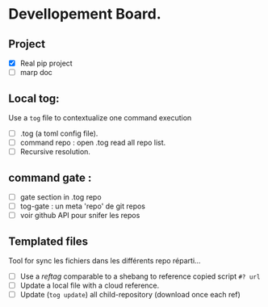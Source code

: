 # Devellopement Board.


## Project

- [x] Real pip project
- [ ] marp doc

## Local tog:

Use a `tog` file to contextualize one command execution

- [ ] .tog (a toml config file).
- [ ] command repo : open .tog read all repo list.
- [ ] Recursive resolution.

## command gate :

- [ ] gate section in .tog repo
- [ ] tog-gate : un meta 'repo' de git repos
- [ ] voir github API pour snifer les repos

## Templated files

Tool for sync les fichiers dans les différents repo réparti...

- [ ] Use a _reftag_ comparable to a shebang to reference copied script `#? url`
- [ ] Update a local file with a cloud reference.
- [ ] Update (`tog update`) all child-repository (download once each ref)
